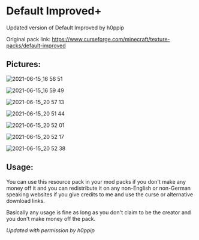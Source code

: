 # Default Improved+
Updated version of Default Improved by h0ppip

Original pack link: https://www.curseforge.com/minecraft/texture-packs/default-improved

## Pictures: 
![2021-06-15_16 56 51](https://user-images.githubusercontent.com/38384673/122152291-4bbdc200-ce1e-11eb-87f5-b779a8817534.png)

![2021-06-15_16 59 49](https://user-images.githubusercontent.com/38384673/122152309-55dfc080-ce1e-11eb-811c-904842dc753e.png)

![2021-06-15_20 57 13](https://user-images.githubusercontent.com/38384673/122152325-59734780-ce1e-11eb-9af2-ea93233513d1.png)

![2021-06-15_20 51 44](https://user-images.githubusercontent.com/38384673/122152339-5c6e3800-ce1e-11eb-9e57-0149094b384d.png)

![2021-06-15_20 52 01](https://user-images.githubusercontent.com/38384673/122152343-5f692880-ce1e-11eb-92da-b99445006647.png)

![2021-06-15_20 52 17](https://user-images.githubusercontent.com/38384673/122152353-61cb8280-ce1e-11eb-9953-5ee2f1f48106.png)

![2021-06-15_20 52 38](https://user-images.githubusercontent.com/38384673/122152359-655f0980-ce1e-11eb-9fb8-40b540b88b0d.png)


## Usage:
You can use this resource pack in your mod packs if you don't make any money off it and you can redistribute it on any non-English or non-German speaking websites if you give credits to me and use the curse or alternative download links.

Basically any usage is fine as long as you don't claim to be the creator and you don't make money off the pack.


*Updated with permission by h0ppip*
